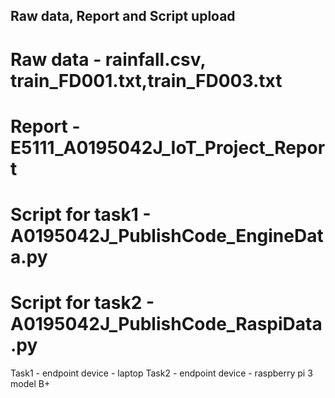 ## Raw data, Report and Script upload
# Raw data - rainfall.csv, train_FD001.txt,train_FD003.txt
# Report - E5111_A0195042J_IoT_Project_Report
# Script for task1 - A0195042J_PublishCode_EngineData.py
# Script for task2 - A0195042J_PublishCode_RaspiData.py

Task1 - endpoint device - laptop
Task2 - endpoint device - raspberry pi 3 model B+
